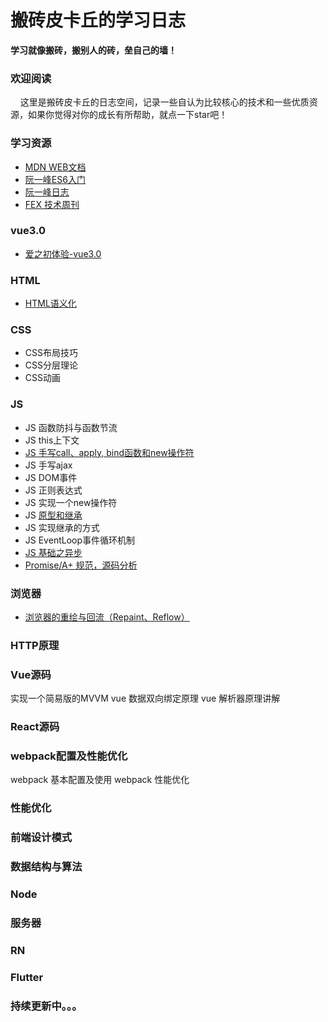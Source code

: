 # 搬砖皮卡丘的学习日志
**学习就像搬砖，搬别人的砖，垒自己的墙！**
### 欢迎阅读
&nbsp;&nbsp;&nbsp;&nbsp;这里是搬砖皮卡丘的日志空间，记录一些自认为比较核心的技术和一些优质资源，如果你觉得对你的成长有所帮助，就点一下star吧！
### 学习资源
- [MDN WEB文档](https://developer.mozilla.org/zh-CN/)
- [阮一峰ES6入门](http://es6.ruanyifeng.com/)
- [阮一峰日志](http://www.ruanyifeng.com/blog/)
- [FEX 技术周刊](http://fex.baidu.com/weekly/)

### vue3.0
- [爱之初体验-vue3.0](https://github.com/zero7room/vue3-first-experience)
### HTML
- [HTML语义化](articles/HTML系列/HTML语义化.md)

### CSS
- CSS布局技巧
- CSS分层理论
- CSS动画


### JS

- JS 函数防抖与函数节流
- JS this上下文
- [JS 手写call、apply, bind函数和new操作符](https://github.com/zero7room/blog/blob/master/articles/JS%E7%B3%BB%E5%88%97/%E6%89%8B%E5%86%99call%E3%80%81apply%2C%20bind%E5%87%BD%E6%95%B0%E5%92%8Cnew%E6%93%8D%E4%BD%9C%E7%AC%A6.md)
- JS 手写ajax
- JS DOM事件
- JS 正则表达式
- JS 实现一个new操作符
- JS [原型和继承](https://github.com/zero7room/blog/blob/master/articles/JS%E7%B3%BB%E5%88%97/JS%E5%9F%BA%E7%A1%80%E4%B9%8B%E5%8E%9F%E5%9E%8B%E4%B8%8E%E5%8E%9F%E5%9E%8B%E9%93%BE.md)
- JS 实现继承的方式
- JS EventLoop事件循环机制
- [JS 基础之异步](https://github.com/zero7room/blog/blob/master/articles/JS%E7%B3%BB%E5%88%97/JS%E5%9F%BA%E7%A1%80%E4%B9%8B%E5%BC%82%E6%AD%A5.md)
- [Promise/A+ 规范，源码分析](https://github.com/zero7room/MyPromise)

### 浏览器 

- [浏览器的重绘与回流（Repaint、Reflow）](https://github.com/sisterAn/blog/issues/48)

### HTTP原理
### Vue源码
实现一个简易版的MVVM
vue 数据双向绑定原理
vue 解析器原理讲解
### React源码
### webpack配置及性能优化
webpack 基本配置及使用
webpack 性能优化
### 性能优化
### 前端设计模式
### 数据结构与算法
### Node
### 服务器
### RN
### Flutter



### 持续更新中。。。
